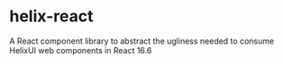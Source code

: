 # helix-react

A React component library to abstract the ugliness needed to consume HelixUI web components in React 16.6

